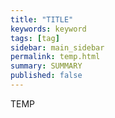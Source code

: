 ```yaml
---
title: "TITLE"
keywords: keyword
tags: [tag]
sidebar: main_sidebar
permalink: temp.html
summary: SUMMARY
published: false
---
```


TEMP
